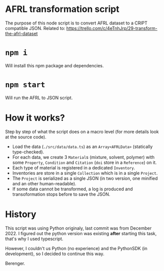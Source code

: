 # AFRL transformation script

The purpose of this node script is to convert AFRL dataset to a CRIPT compatible JSON.
Related to: https://trello.com/c/4eTnhJrp/29-transform-the-afrl-dataset

# `npm i`

Will install this npm package and dependencies.

# `npm start`

Will run the AFRL to JSON script.

# How it works?

Step by step of what the script does on a macro level (for more details look at the source code).

- Load the data (`./src/data/data.ts`) as an `Array<AFRLData>` (statically type-checked).
- For each data, we create 3 `Material`s (mixture, solvent, polymer) with some `Property`, `Condition` and `Citation` (`doi` store in a `Reference`) on it.
- Each type of material is registered in a dedicated `Inventory`.
- Inventories are store in a single `Collection` which is in a single `Project`.
- The `Project` is serialized as a single JSON (in two version, one minified and an other human-readable).
- If some data cannot be transformed, a log is produced and transoformation stops before to save the JSON.


# History

This script was using Python originaly, last commit was from December 2022. I figured out the python version was existing **after** starting this task, that's why I used typescript.

However, I couldn't us Python (no experience) and the PythonSDK (in development), so I decided to continue this way.

Berenger.
